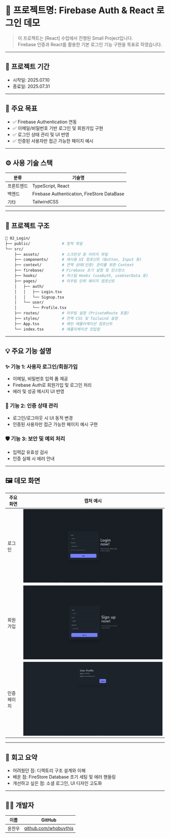 # 📌 프로젝트명: Firebase Auth & React 로그인 데모

> 이 프로젝트는 [React] 수업에서 진행된 Small Project입니다.  
> Firebase 인증과 React를 활용한 기본 로그인 기능 구현을 목표로 하였습니다.

---

## 📆 프로젝트 기간

- 시작일: 2025.07.10
- 종료일: 2025.07.31

---

## 🎯 주요 목표

- ✅ Firebase Authentication 연동
- ✅ 이메일/비밀번호 기반 로그인 및 회원가입 구현
- ✅ 로그인 상태 관리 및 UI 반영
- ✅ 인증된 사용자만 접근 가능한 페이지 예시

---

## ⚙️ 사용 기술 스택

| 분류       | 기술명                                      |
| ---------- | ------------------------------------------- |
| 프론트엔드 | TypeScript, React                           |
| 백엔드     | Firebase Authentication, FireStore DataBase |
| 기타       | TailwindCSS                                 |

---

## 🧱 프로젝트 구조

```bash
📁 02_Login/
├── public/              # 정적 파일
└── src/
    ├── assets/          # 스크린샷 등 이미지 파일
    ├── components/      # 재사용 UI 컴포넌트 (Button, Input 등)
    ├── context/         # 전역 상태(인증) 관리를 위한 Context
    ├── firebase/        # Firebase 초기 설정 및 인스턴스
    ├── hooks/           # 커스텀 Hooks (useAuth, useUserData 등)
    ├── pages/           # 라우팅 단위 페이지 컴포넌트
    │   ├── auth/
    │   │   ├── Login.tsx
    │   │   └── Signup.tsx
    │   └── user/
    │       └── Profile.tsx
    ├── routes/          # 라우팅 설정 (PrivateRoute 포함)
    ├── styles/          # 전역 CSS 및 Tailwind 설정
    ├── App.tsx          # 메인 애플리케이션 컴포넌트
    └── index.tsx        # 애플리케이션 진입점
```

---

## 💡 주요 기능 설명

### ✨ 기능 1: 사용자 로그인/회원가입

- 이메일, 비밀번호 입력 폼 제공
- Firebase Auth로 회원가입 및 로그인 처리
- 에러 및 성공 메시지 UI 반영

### 🔐 기능 2: 인증 상태 관리

- 로그인/로그아웃 시 UI 동적 변경
- 인증된 사용자만 접근 가능한 페이지 예시 구현

### 🛡️ 기능 3: 보안 및 예외 처리

- 입력값 유효성 검사
- 인증 실패 시 에러 안내

---

## 🖼️ 데모 화면

| 주요 화면   | 캡처 예시                                   |
| ----------- | ------------------------------------------- |
| 로그인      | ![login](./src/assets/login_screen.png)     |
| 회원가입    | ![signup](./src/assets/signup_screen.png)   |
| 인증 페이지 | ![profile](./src/assets/profile_screen.png) |

---

## 🧠 회고 요약

- 어려웠던 점: 디렉토리 구조 설계와 이해
- 배운 점: FireStore Database 초기 세팅 및 에러 핸들링
- 개선하고 싶은 점: 소셜 로그인, UI 디자인 고도화

---

## 🙋‍♀️ 개발자

| 이름   | GitHub                                                 |
| ------ | ------------------------------------------------------ |
| 윤찬우 | [github.com/whobuythis](https://github.com/whobuythis) |
